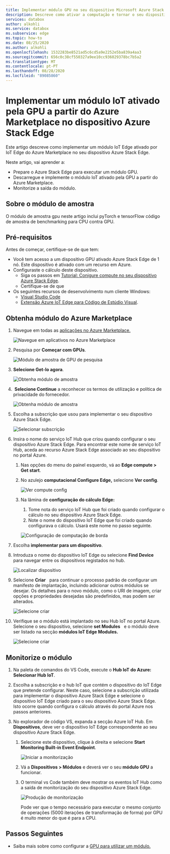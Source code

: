 ```yaml
---
title: Implementar módulo GPU no seu dispositivo Microsoft Azure Stack Edge a partir do Azure Marketplace Microsoft Docs
description: Descreve como ativar a computação e tornar o seu dispositivo Azure Stack Edge pronto através da UI local.
services: databox
author: alkohli
ms.service: databox
ms.subservice: edge
ms.topic: how-to
ms.date: 08/25/2020
ms.author: alkohli
ms.openlocfilehash: 1532283be8521ad5c6cd5a9e2252e5ba839a4aa3
ms.sourcegitcommit: 656c0c38cf550327a9ee10cc936029378bc7b5a2
ms.translationtype: MT
ms.contentlocale: pt-PT
ms.lasthandoff: 08/28/2020
ms.locfileid: "89085860"
---
```

# <a name="deploy-a-gpu-enabled-iot-module-from-azure-marketplace-on-azure-stack-edge-device"></a>Implementar um módulo IoT ativado pela GPU a partir do Azure Marketplace no dispositivo Azure Stack Edge

Este artigo descreve como implementar um módulo IoT Edge ativado por IoT Edge do Azure Marketplace no seu dispositivo Azure Stack Edge. 

Neste artigo, vai aprender a:
  - Prepare o Azure Stack Edge para executar um módulo GPU.
  - Descarregue e implemente o módulo IoT ativado pela GPU a partir do Azure Marketplace.
  - Monitorize a saída do módulo.

## <a name="about-sample-module"></a>Sobre o módulo de amostra

O módulo de amostra gpu neste artigo inclui pyTorch e tensorFlow código de amostra de benchmarking para CPU contra GPU.

## <a name="prerequisites"></a>Pré-requisitos

Antes de começar, certifique-se de que tem:

- Você tem acesso a um dispositivo GPU ativado Azure Stack Edge de 1 nó. Este dispositivo é ativado com um recurso em Azure. 
- Configuraste o cálculo deste dispositivo. 
    - Siga os passos em [Tutorial: Conigure compute no seu dispositivo Azure Stack Edge](azure-stack-edge-gpu-deploy-configure-compute.md).
    - Certifique-se de que 
- Os seguintes recursos de desenvolvimento num cliente Windows:
    - [Visual Studio Code](https://code.visualstudio.com/)  
    - [Extensão Azure IoT Edge para Código de Estúdio Visual](https://marketplace.visualstudio.com/items?itemName=vsciot-vscode.azure-iot-edge).   


## <a name="get-module-from-azure-marketplace"></a>Obtenha módulo do Azure Marketplace

1. Navegue em todas as [aplicações no Azure Marketplace.](https://azuremarketplace.microsoft.com/marketplace/apps)

    ![Navegue em aplicativos no Azure Marketplace](media/azure-stack-edge-gpu-deploy-sample-module-marketplace/browse-apps-marketplace-1.png)

2. Pesquisa por **Começar com GPUs**.

    ![Módulo de amostra de GPU de pesquisa](media/azure-stack-edge-gpu-deploy-sample-module-marketplace/search-gpu-sample-module-1.png)

3. **Selecione Get-lo agora**.

    ![Obtenha módulo de amostra](media/azure-stack-edge-gpu-deploy-sample-module-marketplace/get-sample-module-1.png)

4.  **Selecione Continue** a reconhecer os termos de utilização e política de privacidade do fornecedor. 

    ![Obtenha módulo de amostra](media/azure-stack-edge-gpu-deploy-sample-module-marketplace/terms-of-use-1.png)

5. Escolha a subscrição que usou para implementar o seu dispositivo Azure Stack Edge.

    ![Selecionar subscrição](media/azure-stack-edge-gpu-deploy-sample-module-marketplace/select-subscription-1.png)

6. Insira o nome do serviço IoT Hub que criou quando configurar o seu dispositivo Azure Stack Edge. Para encontrar este nome de serviço IoT Hub, aceda ao recurso Azure Stack Edge associado ao seu dispositivo no portal Azure. 

    1. Nas opções do menu do painel esquerdo, vá ao **Edge compute > Get start**. 

    1. No azulejo **computacional Configure Edge,** selecione **Ver config**. 

        ![Ver compute config](media/azure-stack-edge-gpu-deploy-sample-module-marketplace/view-config-1.png)

    1. Na lâmina de **configuração do cálculo Edge:**

        1. Tome nota do serviço IoT Hub que foi criado quando configurar o cálculo no seu dispositivo Azure Stack Edge.
        2. Note o nome do dispositivo IoT Edge que foi criado quando configurava o cálculo. Usará este nome no passo seguinte.

        ![Configuração de computação de borda](media/azure-stack-edge-gpu-deploy-sample-module/view-compute-config-1.png)

10. Escolha **implementar para um dispositivo**.

11. Introduza o nome do dispositivo IoT Edge ou selecione **Find Device**   para navegar entre os dispositivos registados no hub.

    ![Localizar dispositivo](media/azure-stack-edge-gpu-deploy-sample-module-marketplace/find-device-1.png)

12. Selecione **Criar**   para continuar o processo padrão de configurar um manifesto de implantação, incluindo adicionar outros módulos se desejar. Os detalhes para o novo módulo, como o URI de imagem, criar opções e propriedades desejadas são predefinidos, mas podem ser alterados.

    ![Selecione criar](media/azure-stack-edge-gpu-deploy-sample-module-marketplace/target-devices-iot-edge-module-1.png)


13. Verifique se o módulo está implantado no seu Hub IoT no portal Azure. Selecione o seu dispositivo, selecione **set Modules**   e o módulo deve ser listado na secção **módulos IoT Edge Modules.**  

    ![Selecione criar](media/azure-stack-edge-gpu-deploy-sample-module-marketplace/running-module-iotres-1.png)

## <a name="monitor-the-module"></a>Monitorize o módulo  

1. Na paleta de comandos do VS Code, execute o **Hub IoT do Azure: Selecionar Hub IoT**.

2. Escolha a subscrição e o hub IoT que contém o dispositivo do IoT Edge que pretende configurar. Neste caso, selecione a subscrição utilizada para implementar o dispositivo Azure Stack Edge e selecione o dispositivo IoT Edge criado para o seu dispositivo Azure Stack Edge. Isto ocorre quando configura o cálculo através do portal Azure nos passos anteriores.

3. No explorador de código VS, expanda a secção Azure IoT Hub. Em **Dispositivos**, deve ver o dispositivo IoT Edge correspondente ao seu dispositivo Azure Stack Edge. 

    1. Selecione este dispositivo, clique à direita e selecione **Start Monitoring Built-in Event Endpoint**.
  
        ![Iniciar a monitorização](media/azure-stack-edge-gpu-deploy-sample-module/monitor-builtin-event-endpoint-1.png)  

    2. Vá a **Dispositivos > Módulos** e deverá ver o seu **módulo GPU** a funcionar.

    3. O terminal vs Code também deve mostrar os eventos IoT Hub como a saída de monitorização do seu dispositivo Azure Stack Edge.

        ![Produção de monitorização](media/azure-stack-edge-gpu-deploy-sample-module/monitor-events-output-1.png) 

        Pode ver que o tempo necessário para executar o mesmo conjunto de operações (5000 iterações de transformação de forma) por GPU é muito menor do que é para a CPU.

## <a name="next-steps"></a>Passos Seguintes

- Saiba mais sobre como configurar a [GPU para utilizar um módulo.](azure-stack-edge-j-series-configure-gpu-modules.md)
